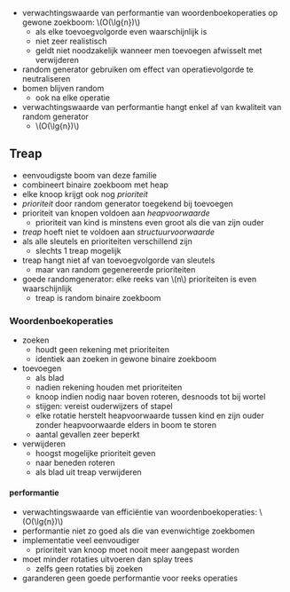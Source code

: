 
* verwachtingswaarde van performantie van woordenboekoperaties op gewone zoekboom: \\(O(\lg{n})\\)
    * als elke toevoegvolgorde even waarschijnlijk is
    * niet zeer realistisch
    * geldt niet noodzakelijk wanneer men toevoegen afwisselt met verwijderen
* random generator gebruiken om effect van operatievolgorde te neutraliseren
* bomen blijven random
    * ook na elke operatie
* verwachtingswaarde van performantie hangt enkel af van kwaliteit van random generator
    * \\(O(\lg{n})\\)

## Treap

* eenvoudigste boom van deze familie
* combineert binaire zoekboom met heap
* elke knoop krijgt ook nog *prioriteit*
*  *prioriteit* door random generator toegekend bij toevoegen
* prioriteit van knopen voldoen aan *heapvoorwaarde*
    * prioriteit van kind is minstens even groot als die van zijn ouder
* *treap* hoeft niet te voldoen aan *structuurvoorwaarde*
* als alle sleutels en prioriteiten verschillend zijn
    * slechts 1 treap mogelijk
* treap hangt niet af van toevoegvolgorde van sleutels
    * maar van random gegenereerde prioriteiten
* goede randomgenerator: elke reeks van \\(n\\) prioriteiten is even waarschijnlijk
    * treap is random binaire zoekboom

### Woordenboekoperaties

* zoeken
    * houdt geen rekening met prioriteiten
    * identiek aan zoeken in gewone binaire zoekboom
* toevoegen
    * als blad
    * nadien rekening houden met prioriteiten
    * knoop indien nodig naar boven roteren, desnoods tot bij wortel
    * stijgen: vereist ouderwijzers of stapel
    * elke rotatie herstelt heapvoorwaarde tussen kind en zijn ouder zonder heapvoorwaarde elders in boom te storen
    * aantal gevallen zeer beperkt
* verwijderen
    * hoogst mogelijke prioriteit geven
    * naar beneden roteren
    * als blad uit treap verwijderen

#### performantie

* verwachtingswaarde van efficiëntie van woordenboekoperaties: \\(O(\lg{n})\\)
* performantie niet zo goed als die van evenwichtige zoekbomen 
* implementatie veel eenvoudiger
    * prioriteit van knoop moet nooit meer aangepast worden
* moet minder rotaties uitvoeren dan splay trees
    * zelfs geen rotaties bij zoeken
* garanderen geen goede performantie voor reeks operaties
